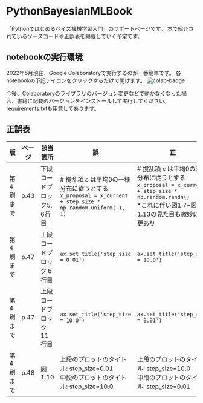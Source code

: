 # PythonBayesianMLBook
「Pythonではじめるベイズ機械学習入門」のサポートページです。
本で紹介されているソースコードや正誤表を掲載していく予定です。

## notebookの実行環境
2022年5月現在、Google Colaboratoryで実行するのが一番簡単です。 各notebookの下記アイコンをクリックするだけで開けます。 
![colab-badge](https://colab.research.google.com/assets/colab-badge.svg)

今後、Colaboratoryのライブラリのバージョン変更などで動かなくなった場合、書籍に記載のバージョンをインストールして実行してください。requirements.txtも用意してあります。 

## 正誤表

| 版 | ページ | 該当箇所 | 誤 | 正 |
| --- | --- | --- | --- | --- |
| 第4刷まで | p.43 | 下段コードブロック5, 6行目 | # 撹乱項 $\varepsilon$ は平均0の一様分布に従うとする<br>`x_proposal = x_current + step_size * np.random.uniform(-1, 1)` | # 撹乱項 $\varepsilon$ は平均0の正規分布に従うとする<br>`x_proposal = x_current + step_size * np.random.randn()`<br>*これに伴い図1.7~図1.13の見た目も微妙に変更あり |
| 第4刷まで | p.47 | 上段コードブロック６行目 | `ax.set_title('step_size = 0.01')` | `ax.set_title('step_size = 10.0')` |
| 第4刷まで | p.47 | 上段コードブロック11行目 | `ax.set_title('step_size = 10.0')` | `ax.set_title('step_size = 0.01')` |
| 第4刷まで | p.48 | 図 1.10 | 上段のプロットのタイトル: step_size=0.01<br>中段のプロットのタイトル: step_size=10.0 | 上段のプロットのタイトル: step_size=10.0<br>中段のプロットのタイトル: step_size=0.01 |
